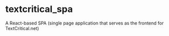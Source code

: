 # textcritical_spa
A React-based SPA (single page application that serves as the frontend for TextCritical.net)
